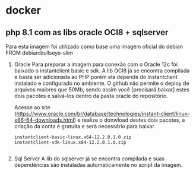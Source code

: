 # docker

## php 8.1 com as libs oracle OCI8 + sqlserver

Para esta imagem foi utilizado como base uma imagem oficial do debian 
	FROM debian:bullseye-slim

1. Oracle
	Para preparar a imagem para conexão com o Oracle 12c foi baixado o instantclient basic e sdk.
	A lib OCI8 já se encontra compilada e basta ser adicionada ao PHP porém ela depende do instantclient instalado e configurado no ambiente.
	O github não permite o deploy de arquivos maiores que 50Mb, sendo assim você [precisará baixar] estes dois pacotes e salvá-los dentro da pasta oracle do repositório.

	Acesse ao site (https://www.oracle.com/br/database/technologies/instant-client/linux-x86-64-downloads.html) e realize o donwload destes dois pacotes, a criação da conta é gratuita e será necessário para baixar.
	
	```
	instantclient-basic-linux.x64-12.2.0.1.0.zip
	instantclient-sdk-linux.x64-12.2.0.1.0.zip


2. Sql Server
	A lib do sqlserver já se encontra compilada e suas dependências são instaladas automaticamente no script da imagem.